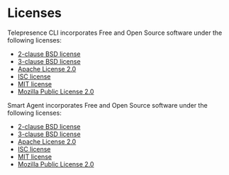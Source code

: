# Licenses

Telepresence CLI incorporates Free and Open Source software under the following licenses:

* [2-clause BSD license](https://opensource.org/licenses/BSD-2-Clause)
* [3-clause BSD license](https://opensource.org/licenses/BSD-3-Clause)
* [Apache License 2.0](https://opensource.org/licenses/Apache-2.0)
* [ISC license](https://opensource.org/licenses/ISC)
* [MIT license](https://opensource.org/licenses/MIT)
* [Mozilla Public License 2.0](https://opensource.org/licenses/MPL-2.0)

Smart Agent incorporates Free and Open Source software under the following licenses:

* [2-clause BSD license](https://opensource.org/licenses/BSD-2-Clause)
* [3-clause BSD license](https://opensource.org/licenses/BSD-3-Clause)
* [Apache License 2.0](https://opensource.org/licenses/Apache-2.0)
* [ISC license](https://opensource.org/licenses/ISC)
* [MIT license](https://opensource.org/licenses/MIT)
* [Mozilla Public License 2.0](https://opensource.org/licenses/MPL-2.0)
